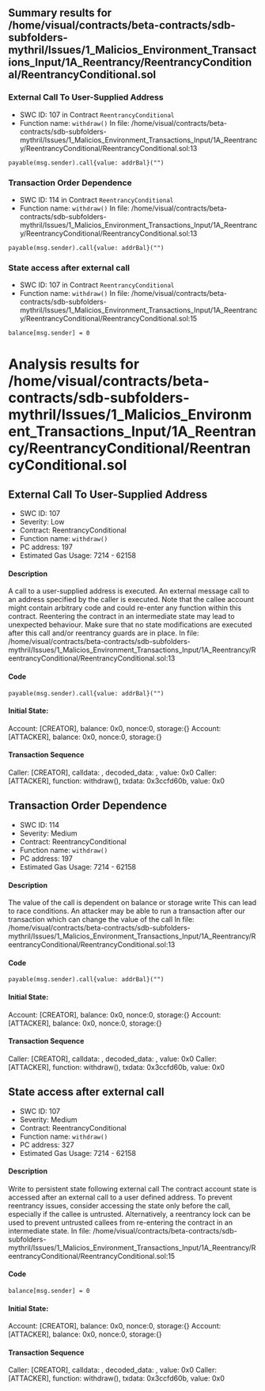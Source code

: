 ## Summary results for /home/visual/contracts/beta-contracts/sdb-subfolders-mythril/Issues/1_Malicios_Environment_Transactions_Input/1A_Reentrancy/ReentrancyConditional/ReentrancyConditional.sol
### External Call To User-Supplied Address
- SWC ID: 107 in Contract `ReentrancyConditional`
- Function name: `withdraw()`
In file: /home/visual/contracts/beta-contracts/sdb-subfolders-mythril/Issues/1_Malicios_Environment_Transactions_Input/1A_Reentrancy/ReentrancyConditional/ReentrancyConditional.sol:13
```
payable(msg.sender).call{value: addrBal}("")
```
### Transaction Order Dependence
- SWC ID: 114 in Contract `ReentrancyConditional`
- Function name: `withdraw()`
In file: /home/visual/contracts/beta-contracts/sdb-subfolders-mythril/Issues/1_Malicios_Environment_Transactions_Input/1A_Reentrancy/ReentrancyConditional/ReentrancyConditional.sol:13
```
payable(msg.sender).call{value: addrBal}("")
```
### State access after external call
- SWC ID: 107 in Contract `ReentrancyConditional`
- Function name: `withdraw()`
In file: /home/visual/contracts/beta-contracts/sdb-subfolders-mythril/Issues/1_Malicios_Environment_Transactions_Input/1A_Reentrancy/ReentrancyConditional/ReentrancyConditional.sol:15
```
balance[msg.sender] = 0
```
# Analysis results for /home/visual/contracts/beta-contracts/sdb-subfolders-mythril/Issues/1_Malicios_Environment_Transactions_Input/1A_Reentrancy/ReentrancyConditional/ReentrancyConditional.sol

## External Call To User-Supplied Address
- SWC ID: 107
- Severity: Low
- Contract: ReentrancyConditional
- Function name: `withdraw()`
- PC address: 197
- Estimated Gas Usage: 7214 - 62158

#### Description

A call to a user-supplied address is executed.
An external message call to an address specified by the caller is executed. Note that the callee account might contain arbitrary code and could re-enter any function within this contract. Reentering the contract in an intermediate state may lead to unexpected behaviour. Make sure that no state modifications are executed after this call and/or reentrancy guards are in place.
In file: /home/visual/contracts/beta-contracts/sdb-subfolders-mythril/Issues/1_Malicios_Environment_Transactions_Input/1A_Reentrancy/ReentrancyConditional/ReentrancyConditional.sol:13

#### Code

```
payable(msg.sender).call{value: addrBal}("")
```

#### Initial State:

Account: [CREATOR], balance: 0x0, nonce:0, storage:{}
Account: [ATTACKER], balance: 0x0, nonce:0, storage:{}

#### Transaction Sequence

Caller: [CREATOR], calldata: , decoded_data: , value: 0x0
Caller: [ATTACKER], function: withdraw(), txdata: 0x3ccfd60b, value: 0x0


## Transaction Order Dependence
- SWC ID: 114
- Severity: Medium
- Contract: ReentrancyConditional
- Function name: `withdraw()`
- PC address: 197
- Estimated Gas Usage: 7214 - 62158

#### Description

The value of the call is dependent on balance or storage write
This can lead to race conditions. An attacker may be able to run a transaction after our transaction which can change the value of the call
In file: /home/visual/contracts/beta-contracts/sdb-subfolders-mythril/Issues/1_Malicios_Environment_Transactions_Input/1A_Reentrancy/ReentrancyConditional/ReentrancyConditional.sol:13

#### Code

```
payable(msg.sender).call{value: addrBal}("")
```

#### Initial State:

Account: [CREATOR], balance: 0x0, nonce:0, storage:{}
Account: [ATTACKER], balance: 0x0, nonce:0, storage:{}

#### Transaction Sequence

Caller: [CREATOR], calldata: , decoded_data: , value: 0x0
Caller: [ATTACKER], function: withdraw(), txdata: 0x3ccfd60b, value: 0x0


## State access after external call
- SWC ID: 107
- Severity: Medium
- Contract: ReentrancyConditional
- Function name: `withdraw()`
- PC address: 327
- Estimated Gas Usage: 7214 - 62158

#### Description

Write to persistent state following external call
The contract account state is accessed after an external call to a user defined address. To prevent reentrancy issues, consider accessing the state only before the call, especially if the callee is untrusted. Alternatively, a reentrancy lock can be used to prevent untrusted callees from re-entering the contract in an intermediate state.
In file: /home/visual/contracts/beta-contracts/sdb-subfolders-mythril/Issues/1_Malicios_Environment_Transactions_Input/1A_Reentrancy/ReentrancyConditional/ReentrancyConditional.sol:15

#### Code

```
balance[msg.sender] = 0
```

#### Initial State:

Account: [CREATOR], balance: 0x0, nonce:0, storage:{}
Account: [ATTACKER], balance: 0x0, nonce:0, storage:{}

#### Transaction Sequence

Caller: [CREATOR], calldata: , decoded_data: , value: 0x0
Caller: [ATTACKER], function: withdraw(), txdata: 0x3ccfd60b, value: 0x0


